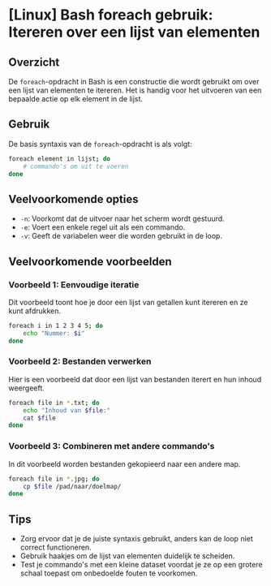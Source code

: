 # [Linux] Bash foreach gebruik: Itereren over een lijst van elementen

## Overzicht
De `foreach`-opdracht in Bash is een constructie die wordt gebruikt om over een lijst van elementen te itereren. Het is handig voor het uitvoeren van een bepaalde actie op elk element in de lijst.

## Gebruik
De basis syntaxis van de `foreach`-opdracht is als volgt:

```bash
foreach element in lijst; do
    # commando's om uit te voeren
done
```

## Veelvoorkomende opties
- `-n`: Voorkomt dat de uitvoer naar het scherm wordt gestuurd.
- `-e`: Voert een enkele regel uit als een commando.
- `-v`: Geeft de variabelen weer die worden gebruikt in de loop.

## Veelvoorkomende voorbeelden

### Voorbeeld 1: Eenvoudige iteratie
Dit voorbeeld toont hoe je door een lijst van getallen kunt itereren en ze kunt afdrukken.

```bash
foreach i in 1 2 3 4 5; do
    echo "Nummer: $i"
done
```

### Voorbeeld 2: Bestanden verwerken
Hier is een voorbeeld dat door een lijst van bestanden iterert en hun inhoud weergeeft.

```bash
foreach file in *.txt; do
    echo "Inhoud van $file:"
    cat $file
done
```

### Voorbeeld 3: Combineren met andere commando's
In dit voorbeeld worden bestanden gekopieerd naar een andere map.

```bash
foreach file in *.jpg; do
    cp $file /pad/naar/doelmap/
done
```

## Tips
- Zorg ervoor dat je de juiste syntaxis gebruikt, anders kan de loop niet correct functioneren.
- Gebruik haakjes om de lijst van elementen duidelijk te scheiden.
- Test je commando's met een kleine dataset voordat je ze op een grotere schaal toepast om onbedoelde fouten te voorkomen.